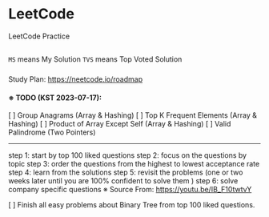 # LeetCode

LeetCode Practice

##

`MS` means My Solution
`TVS` means Top Voted Solution

###

Study Plan: https://neetcode.io/roadmap

#### ※ TODO (KST 2023-07-17):

[ ] Group Anagrams (Array & Hashing)
[ ] Top K Frequent Elements (Array & Hashing)
[ ] Product of Array Except Self (Array & Hashing)
[ ] Valid Palindrome (Two Pointers)

---

step 1: start by top 100 liked questions
step 2: focus on the questions by topic
step 3: order the questions from the highest to lowest acceptance rate
step 4: learn from the solutions
step 5: revisit the problems (one or two weeks later until you are 100% confident to solve them )
step 6: solve company specific questions
※ Source From: https://youtu.be/IB_F10twtvY

[ ] Finish all easy problems about Binary Tree from top 100 liked questions.

